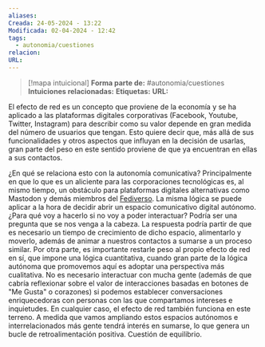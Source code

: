```yaml
---
aliases: 
Creada: 24-05-2024 - 13:22
Modificada: 02-04-2024 - 12:42
tags:
  - autonomia/cuestiones
relacion: 
URL:
---
```


> [!mapa intuicional]
> **Forma parte de:** #autonomia/cuestiones 
> **Intuiciones relacionadas:** 
> **Etiquetas:**
> **URL:** 

El efecto de red es un concepto que proviene de la economía y se ha aplicado a las plataformas digitales corporativas (Facebook, Youtube, Twitter, Instagram) para describir como su valor depende en gran medida del número de usuarios que tengan. Esto quiere decir que, más allá de sus funcionalidades y otros aspectos que influyan en la decisión de usarlas, gran parte del peso en este sentido proviene de que ya encuentran en ellas a sus contactos.

¿En qué se relaciona esto con la autonomía comunicativa? Principalmente en que lo que es un aliciente para las corporaciones tecnológicas es, al mismo tiempo, un obstáculo para plataformas digitales alternativas como Mastodon y demás miembros del [Fediverso](Fediverso.md). La misma lógica se puede aplicar a la hora de decidir abrir un espacio comunicativo digital autónomo. ¿Para qué voy a hacerlo si no voy a poder interactuar? Podría ser una pregunta que se nos venga a la cabeza. La respuesta podría partir de que es necesario un tiempo de crecimiento de dicho espacio, alimentarlo y moverlo, además de animar a nuestros contactos a sumarse a un proceso similar. Por otra parte, es importante restarle peso al propio efecto de red en sí, que impone una lógica cuantitativa, cuando gran parte de la lógica autónoma que promovemos aquí es adoptar una perspectiva más cualitativa. No es necesario interactuar con mucha gente (además de que cabría reflexionar sobre el valor de interacciones basadas en botones de "Me Gusta" o corazones) si podemos establecer conversaciones enriquecedoras con personas con las que compartamos intereses e inquietudes. En cualquier caso, el efecto de red también funciona en este terreno. A medida que vamos ampliando estos espacios autónomos e interrelacionados más gente tendrá interés en sumarse, lo que genera un bucle de retroalimentación positiva. Cuestión de equilibrio.
